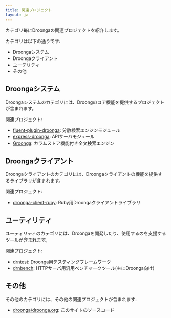 ```yaml
---
title: 関連プロジェクト
layout: ja
---
```


カテゴリ毎にDroongaの関連プロジェクトを紹介します。

カテゴリは以下の通りです:

 * Droongaシステム
 * Droongaクライアント
 * ユーテリティ
 * その他

## Droongaシステム

Droongaシステムのカテゴリには、Droongのコア機能を提供するプロジェクトが含まれます。

関連プロジェクト:

 * [fluent-plugin-droonga](https://github.com/droonga/fluent-plugin-droonga): 分散検索エンジンモジュール
 * [express-droonga](https://github.com/droonga/express-droonga): APIサーバモジュール
 * [Groonga](http://groonga.org/): カラムストア機能付き全文検索エンジン

## Droongaクライアント

Droongaクライアントのカテゴリには、Droongaクライアントの機能を提供するライブラリが含まれます。

関連プロジェクト:

 * [droonga-client-ruby](https://github.com/droonga/droonga-client-ruby): Ruby用Droongaクライアントライブラリ

## ユーティリティ

ユーティリティのカテゴリには、Droongaを開発したり、使用するのを支援するツールが含まれます。

関連プロジェクト:

 * [drntest](https://github.com/droonga/drntest): Droonga用テスティングフレームワーク
 * [drnbench](https://github.com/droonga/drnbench): HTTPサーバ用汎用ベンチマークツール(主にDroonga向け)

## その他

その他のカテゴリには、その他の関連プロジェクトが含まれます:

 * [droonga/droonga.org](https://github.com/droonga/droonga.org): このサイトのソースコード
